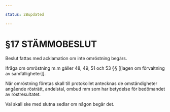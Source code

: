 ```yaml
---

status: 2Bupdated

---
```


# §17 STÄMMOBESLUT

Beslut fattas med acklamation om inte omröstning begärs.

Ifråga om omröstning m.m gäller 48, 49, 51 och 53 §§ [[lagen om förvaltning av samfälligheter]].

När omröstning företas skall till protokollet antecknas de omständigheter angående rösträtt, andelstal, ombud mm som har betydelse för bedömandet av röstresultatet.

Val skall ske med slutna sedlar om någon begär det.


